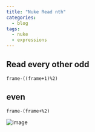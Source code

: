 ```yaml
---
title: "Nuke Read nth"
categories:
  - blog
tags:
  - nuke
  - expressions
---
```


## Read every other odd
```frame-((frame+1)%2)```

## even
```frame-(frame+%2)```

![image](https://user-images.githubusercontent.com/12150445/144899761-60dbf3c2-789d-4fec-9bdc-26d4b040d7b3.png)
